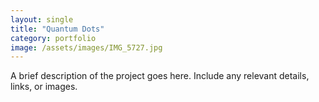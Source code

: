 ```yaml
---
layout: single
title: "Quantum Dots"
category: portfolio
image: /assets/images/IMG_5727.jpg
---
```


A brief description of the project goes here. Include any relevant details, links, or images.